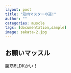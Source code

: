 ```yaml
---
layout: post
title: "筋肉マスターの道!"
author: ""
categories: muscle
tags: [documentation,sample]
image: sakata-2.jpg
---
```


## お願いマッスル
腹筋6LDKかい！


